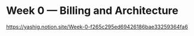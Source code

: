 # Week 0 — Billing and Architecture
https://yashig.notion.site/Week-0-f265c295ed69426186bae33259364fa6 